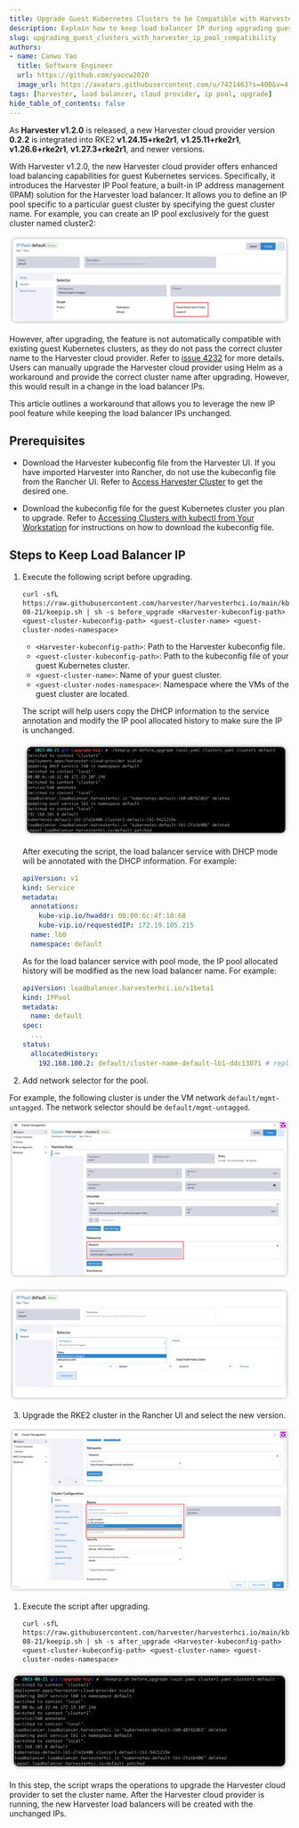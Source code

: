 ```yaml
---
title: Upgrade Guest Kubernetes Clusters to be Compatible with Harvester IP Pools
description: Explain how to keep load balancer IP during upgrading guest cluster
slug: upgrading_guest_clusters_with_harvester_ip_pool_compatibility
authors:
- name: Canwu Yao
  title: Software Engineer
  url: https://github.com/yaocw2020
  image_url: https://avatars.githubusercontent.com/u/7421463?s=400&v=4
tags: [harvester, load balancer, cloud provider, ip pool, upgrade] 
hide_table_of_contents: false
---
```


As **Harvester v1.2.0** is released, a new Harvester cloud provider version **0.2.2** is integrated into RKE2 **v1.24.15+rke2r1**, **v1.25.11+rke2r1**,  **v1.26.6+rke2r1**, **v1.27.3+rke2r1**, and newer versions.

With Harvester v1.2.0, the new Harvester cloud provider offers enhanced load balancing capabilities for guest Kubernetes services. Specifically, it introduces the Harvester IP Pool feature, a built-in IP address management (IPAM) solution for the Harvester load balancer. It allows you to define an IP pool specific to a particular guest cluster by specifying the guest cluster name. For example, you can create an IP pool exclusively for the guest cluster named cluster2:

![image](ippoolforcluster2.png)

However, after upgrading, the feature is not automatically compatible with existing guest Kubernetes clusters, as they do not pass the correct cluster name to the Harvester cloud provider. Refer to [issue 4232](https://github.com/harvester/harvester/issues/4232) for more details. Users can manually upgrade the Harvester cloud provider using Helm as a workaround and provide the correct cluster name after upgrading. However, this would result in a change in the load balancer IPs. 

This article outlines a workaround that allows you to leverage the new IP pool feature while keeping the load balancer IPs unchanged.

## Prerequisites

- Download the Harvester kubeconfig file from the Harvester UI. If you have imported Harvester into Rancher, do not use the kubeconfig file from the Rancher UI. Refer to [Access Harvester Cluster](https://docs.harvesterhci.io/v1.1/faq#how-can-i-access-the-kubeconfig-file-of-the-harvester-cluster) to get the desired one.

- Download the kubeconfig file for the guest Kubernetes cluster you plan to upgrade. Refer to [Accessing Clusters with kubectl from Your Workstation](https://ranchermanager.docs.rancher.com/how-to-guides/new-user-guides/manage-clusters/access-clusters/use-kubectl-and-kubeconfig#accessing-clusters-with-kubectl-from-your-workstation) for instructions on how to download the kubeconfig file.

## Steps to Keep Load Balancer IP

1. Execute the following script before upgrading.
   ```
   curl -sfL https://raw.githubusercontent.com/harvester/harvesterhci.io/main/kb/2023-08-21/keepip.sh | sh -s before_upgrade <Harvester-kubeconfig-path> <guest-cluster-kubeconfig-path> <guest-cluster-name> <guest-cluster-nodes-namespace>
   ```

   - `<Harvester-kubeconfig-path>`: Path to the Harvester kubeconfig file.
   - `<guest-cluster-kubeconfig-path>`: Path to the kubeconfig file of your guest Kubernetes cluster.
   - `<guest-cluster-name>`: Name of your guest cluster.
   - `<guest-cluster-nodes-namespace>`: Namespace where the VMs of the guest cluster are located.

   The script will help users copy the DHCP information to the service annotation and modify the IP pool allocated history to make sure the IP is unchanged.

   ![image](before-upgrade.png)

   After executing the script, the load balancer service with DHCP mode will be annotated with the DHCP information. For example:

   ``` yaml
   apiVersion: v1
   kind: Service
   metadata:
     annotations:
       kube-vip.io/hwaddr: 00:00:6c:4f:18:68
       kube-vip.io/requestedIP: 172.19.105.215
     name: lb0
     namespace: default
   ```

   As for the load balancer service with pool mode, the IP pool allocated history will be modified as the new load balancer name. For example:

   ``` yaml
   apiVersion: loadbalancer.harvesterhci.io/v1beta1
   kind: IPPool
   metadata:
     name: default
   spec:
     ...
   status:
     allocatedHistory:
       192.168.100.2: default/cluster-name-default-lb1-ddc13071 # replace the new load balancer name
   ```

2. Add network selector for the pool.

  For example, the following cluster is under the VM network `default/mgmt-untagged`. The network selector should be `default/mgmt-untagged`.

  ![image](network.png)

  ![image](network-selector.png)

3. Upgrade the RKE2 cluster in the Rancher UI and select the new version.
  
  ![image](upgrade.png)

1. Execute the script after upgrading.
   ```
   curl -sfL https://raw.githubusercontent.com/harvester/harvesterhci.io/main/kb/2023-08-21/keepip.sh | sh -s after_upgrade <Harvester-kubeconfig-path> <guest-cluster-kubeconfig-path> <guest-cluster-name> <guest-cluster-nodes-namespace>
   ```
  ![image](before-upgrade.png)
   
   In this step, the script wraps the operations to upgrade the Harvester cloud provider to set the cluster name. After the Harvester cloud provider is running, the new Harvester load balancers will be created with the unchanged IPs.